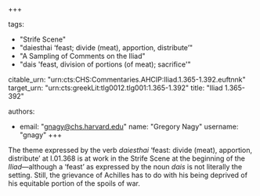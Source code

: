 +++

tags:
- "Strife Scene"
- "daiesthai ‘feast; divide (meat), apportion, distribute’"
- "A Sampling of Comments on the Iliad"
- "dais &#39;feast, division of portions (of meat); sacrifice&#39;"

citable_urn: "urn:cts:CHS:Commentaries.AHCIP:Iliad.1.365-1.392.euftnnk"
target_urn: "urn:cts:greekLit:tlg0012.tlg001:1.365-1.392"
title: "Iliad 1.365-392"

authors:
- email: "gnagy@chs.harvard.edu"
  name: "Gregory Nagy"
  username: "gnagy"
+++

<p>The theme expressed by the verb <em>daiesthai</em> ‘feast: divide (meat), apportion, distribute’ at I.01.368 is at work in the Strife Scene at the beginning of the <em>Iliad</em>—although a ‘feast’ as expressed by the noun <em>dais</em> is not literally the setting. Still, the grievance of Achilles has to do with his being deprived of his equitable portion of the spoils of war.  </p>